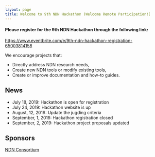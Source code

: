 ```yaml
---
layout: page
title: Welcome to 9th NDN Hackathon (Welcome Remote Participation!)
---
```


#### **Please register for the 9th NDN Hackathon through the following link:**

<https://www.eventbrite.com/e/9th-ndn-hackathon-registration-65003814158>
 
We encourage projects that:

 - Directly address NDN research needs,
 - Create new NDN tools or modify existing tools,
 - Create or improve documentation and how-to guides.

<!--## Hackathon Awards 

- **First Prize**

	*NFD-Android Enhancements*

  Alex Afanasyev, Ju Pan, Sanjeev Kaushik Ramani, Davide Pesavento

- **Second Prize**

  *A half-done Sigcomm Tutorial App*

  Zhiyi Zhang, Xinyu Ma, Edward Lu, Yu Guan, Erynn-Marie Phan, Laqin Fan

- **Third Prize**

  - *Self-Learning for Ad Hoc Wireless Networks*

    Md Ashiqur Rahman, Davide Pesavento

  - *Sync in MANET Library + Demo*

    Tianxiang, Zhaoning, Spyros

  - *ndncatchunks Performance Issues* 

    Klaus Schneider, Saurab Dulal-->

## News

- July 18, 2019: Hackathon is open for registration
- July 24, 2019: Hackathon website is up
- August, 12, 2019: Update the jugding criteria
- September, 1, 2019: Hackathon registration closed
- September, 2, 2019: Hackathon project proposals updated




## Sponsors

[NDN Consortium](https://named-data.net/consortium/)
